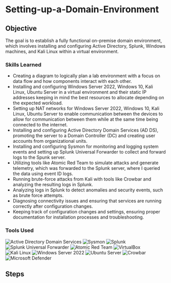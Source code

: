 # Setting-up-a-Domain-Environment

## Objective
The goal is to establish a fully functional on-premise domain environment, which involves installing and 
configuring Active Directory, Splunk, Windows machines, and Kali Linux within a virtual environment.

### Skills Learned
- Creating a diagram to logically plan a lab environment with a focus on data flow and how components interact with each other.
- Installing and configuring Windows Server 2022, Windows 10, Kali Linux, Ubuntu Server in a virtual environment and their static 
  IP addresses keeping in mind the best resources to allocate depending on the expected workload. 
- Setting up NAT networks for Windows Server 2022, Windows 10, Kali Linux, Ubuntu Server to enable communication between the devices to 
  allow for communication between them while at the same time being connected to the internet.
- Installing and configuring Active Directory Domain Services (AD DS), promoting the server to a Domain Controller (DC) and creating 
  user accounts from organizational units.
- Installing and configuring Sysmon for monitoring and logging system events and setting up Splunk Universal Forwarder to 
  collect and forward logs to the Spunk server.
- Utilizing tools like Atomic Red Team to simulate attacks and generate telemetry, which was forwarded to the Splunk server, 
  where I queried the data using event ID logs.
- Running brute-force attacks from Kali with tools like Crowbar and analyzing the resulting logs in Splunk.
- Analyzing logs in Splunk to detect anomalies and security events, such as brute force attempts.
- Diagnosing connectivity issues and ensuring that services are running correctly after configuration changes.
- Keeping track of configuration changes and settings, ensuring proper documentation for installation processes and troubleshooting.

### Tools Used
<div>
  <img src="https://img.shields.io/badge/-Active%20Directory%20Domain%20Services-7300e6?&style=for-the-badge&logo=microsoft&logoColor=white" alt="Active Directory Domain Services">
  <img src="https://img.shields.io/badge/-Sysmon-00cc99?&style=for-the-badge&logo=windows&logoColor=white" alt="Sysmon">
  <img src="https://img.shields.io/badge/-Splunk-3d5c5c?&style=for-the-badge&logo=splunk&logoColor=white" alt="Splunk">
  <img src="https://img.shields.io/badge/-Splunk%20Universal%20Forwarder-cccc00?&style=for-the-badge&logo=splunk&logoColor=white" alt="Splunk Universal Forwarder">
  <img src="https://img.shields.io/badge/-Atomic%20Red%20Team-FF5722?&style=for-the-badge&logo=red&logoColor=white" alt="Atomic Red Team">
  <img src="https://img.shields.io/badge/-VirtualBox-8a8a5c?&style=for-the-badge&logo=VirtualBox&logoColor=white" alt="VirtualBox">
  <img src="https://img.shields.io/badge/-Kali%20Linux-ff0000?&style=for-the-badge&logo=kali-linux&logoColor=white" alt="Kali Linux">
  <img src="https://img.shields.io/badge/-Windows%20Server%202022-0078D4?&style=for-the-badge&logo=microsoft&logoColor=white" alt="Windows Server 2022">
  <img src="https://img.shields.io/badge/-Ubuntu%20Server-994d00?&style=for-the-badge&logo=ubuntu&logoColor=white" alt="Ubuntu Server">
  <img src="https://img.shields.io/badge/-Crowbar-009900?&style=for-the-badge&logo=crowbar&logoColor=white" alt="Crowbar">
  <img src="https://img.shields.io/badge/-Microsoft%20Defender-4D4D4D?&style=for-the-badge&logo=microsoft&logoColor=white" alt="Microsoft Defender">
</div>

## Steps





